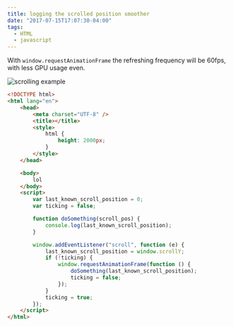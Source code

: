```yaml
---
title: logging the scrolled position smoother
date: "2017-07-15T17:07:30-04:00"
tags:
  - HTML
  - javascript
---
```


With `window.requestAnimationFrame` the refreshing frequency will be 60fps, with less GPU usage even.

![scrolling example](2017-07-15%2017.09.10.gif)

```html
<!DOCTYPE html>
<html lang="en">
	<head>
		<meta charset="UTF-8" />
		<title></title>
		<style>
			html {
				height: 2000px;
			}
		</style>
	</head>

	<body>
		lol
	</body>
	<script>
		var last_known_scroll_position = 0;
		var ticking = false;

		function doSomething(scroll_pos) {
			console.log(last_known_scroll_position);
		}

		window.addEventListener("scroll", function (e) {
			last_known_scroll_position = window.scrollY;
			if (!ticking) {
				window.requestAnimationFrame(function () {
					doSomething(last_known_scroll_position);
					ticking = false;
				});
			}
			ticking = true;
		});
	</script>
</html>
```
